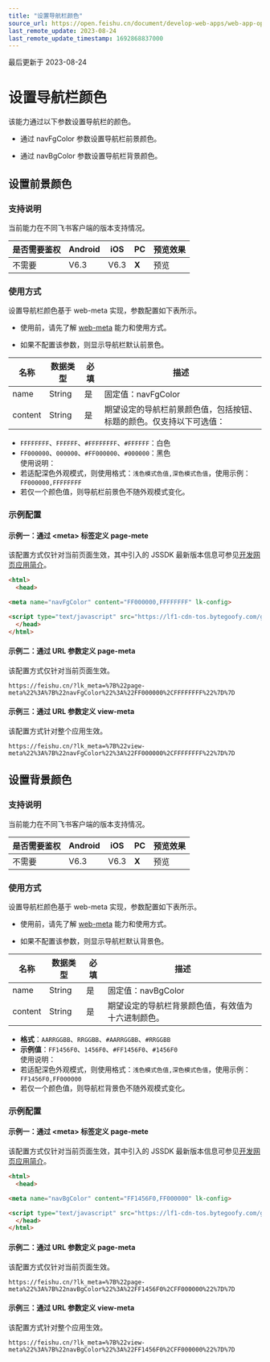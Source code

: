 ```yaml
---
title: "设置导航栏颜色"
source_url: https://open.feishu.cn/document/develop-web-apps/web-app-open-ability/set-navigation-bar-color
last_remote_update: 2023-08-24
last_remote_update_timestamp: 1692868837000
---
```

最后更新于 2023-08-24

# 设置导航栏颜色

该能力通过以下参数设置导航栏的颜色。

- 通过 navFgColor 参数设置导航栏前景颜色。

- 通过 navBgColor 参数设置导航栏背景颜色。

## 设置前景颜色

### 支持说明

当前能力在不同飞书客户端的版本支持情况。

是否需要鉴权 | Android | iOS | PC | 预览效果
--- | --- | --- | --- | ---
不需要 | V6.3 | V6.3 | **X** | 预览

### 使用方式

设置导航栏颜色基于 web-meta 实现，参数配置如下表所示。
- 使用前，请先了解 [web-meta](https://open.feishu.cn/document/uYjL24iN/uMTMuMTMuMTM/web-app-open-ability/web-meta) 能力和使用方式。

- 如果不配置该参数，则显示导航栏默认前景色。 

名称 | 数据类型 | 必填 | 描述
--- | --- | --- | ---
name | String | 是 | 固定值：navFgColor
content | String | 是 | 期望设定的导航栏前景颜色值，包括按钮、标题的颜色。仅支持以下可选值：  
- `FFFFFFFF`、`FFFFFF`、`#FFFFFFFF`、`#FFFFFF`：白色  
- `FF000000`、`000000`、`#FF000000`、`#000000`：黑色  
使用说明：  
- 若适配深色外观模式，则使用格式：`浅色模式色值,深色模式色值`，使用示例：`FF000000,FFFFFFFF`  
- 若仅一个颜色值，则导航栏前景色不随外观模式变化。

### 示例配置

#### 示例一：通过 \<meta\> 标签定义 page-mete

该配置方式仅针对当前页面生效，其中引入的 JSSDK 最新版本信息可参见[开发网页应用简介](https://open.feishu.cn/document/uYjL24iN/uMTMuMTMuMTM/introduction)。

```html
<html>
  <head>

<meta name="navFgColor" content="FF000000,FFFFFFFF" lk-config>

<script type="text/javascript" src="https://lf1-cdn-tos.bytegoofy.com/goofy/lark/op/h5-js-sdk-1.5.23.js"></script>
  </head>
</html>
```

#### 示例二：通过 URL 参数定义 page-meta

该配置方式仅针对当前页面生效。

```
https://feishu.cn/?lk_meta=%7B%22page-meta%22%3A%7B%22navFgColor%22%3A%22FF000000%2CFFFFFFFF%22%7D%7D
```

#### 示例三：通过 URL 参数定义 view-meta

该配置方式针对整个应用生效。

```
https://feishu.cn/?lk_meta=%7B%22view-meta%22%3A%7B%22navFgColor%22%3A%22FF000000%2CFFFFFFFF%22%7D%7D
```

## 设置背景颜色

### 支持说明

当前能力在不同飞书客户端的版本支持情况。

是否需要鉴权 | Android | iOS | PC | 预览效果
--- | --- | --- | --- | ---
不需要 | V6.3 | V6.3 | **X** | 预览

### 使用方式

设置导航栏颜色基于 web-meta 实现，参数配置如下表所示。
- 使用前，请先了解 [web-meta](https://open.feishu.cn/document/uYjL24iN/uMTMuMTMuMTM/web-app-open-ability/web-meta) 能力和使用方式。

- 如果不配置该参数，则显示导航栏默认背景色。 

名称 | 数据类型 | 必填 | 描述
--- | --- | --- | ---
name | String | 是 | 固定值：navBgColor
content | String | 是 | 期望设定的导航栏背景颜色值，有效值为十六进制颜色。  
- **格式**：`AARRGGBB`、`RRGGBB`、`#AARRGGBB`、`#RRGGBB`  
- **示例值**：`FF1456F0`、`1456F0`、`#FF1456F0`、`#1456F0`  
使用说明：  
- 若适配深色外观模式，则使用格式：`浅色模式色值,深色模式色值`，使用示例：`FF1456F0,FF000000`  
- 若仅一个颜色值，则导航栏背景色不随外观模式变化。

### 示例配置

#### 示例一：通过 \<meta\> 标签定义 page-mete

该配置方式仅针对当前页面生效，其中引入的 JSSDK 最新版本信息可参见[开发网页应用简介](https://open.feishu.cn/document/uYjL24iN/uMTMuMTMuMTM/introduction)。

```html
<html>
  <head>

<meta name="navBgColor" content="FF1456F0,FF000000" lk-config>

<script type="text/javascript" src="https://lf1-cdn-tos.bytegoofy.com/goofy/lark/op/h5-js-sdk-1.5.23.js"></script>
  </head>
</html>
```

#### 示例二：通过 URL 参数定义 page-meta

该配置方式仅针对当前页面生效。

```
https://feishu.cn/?lk_meta=%7B%22page-meta%22%3A%7B%22navBgColor%22%3A%22FF1456F0%2CFF000000%22%7D%7D
```

#### 示例三：通过 URL 参数定义 view-meta

该配置方式针对整个应用生效。

```
https://feishu.cn/?lk_meta=%7B%22view-meta%22%3A%7B%22navBgColor%22%3A%22FF1456F0%2CFF000000%22%7D%7D
```
